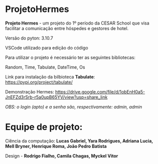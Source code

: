 # ProjetoHermes
**Projeto Hermes** - um projeto do 1º período da CESAR School que visa facilitar a comunicação entre hóspedes e gestores de hotel.

Versão do pyton: 3.10.7

VSCode utilizado para edição do código

Para utilizar o projeto é necessário ter as seguintes bibliotecas:

Random, Time, Tabulate, DateTime, Os

Link para instalação da bilbioteca **Tabulate**: <https://pypi.org/project/tabulate/>

Demonstração Hermes: <https://drive.google.com/file/d/1obEnH0a5-JnEFZd3rSrb-r5a0upB65YV/view?usp=share_link>

*OBS: o login (apto) e a senha são, respectivamente: admin, admin*

# Equipe de projeto:

Ciência da computação: **Lucas Gabriel, Yara Rodrigues, Adriana Lucia, Mell Bryner, Henrique Roma, João Pedro Batista**

Design - **Rodrigo Fialho, Camila Chagas, Myckel Vitor**
